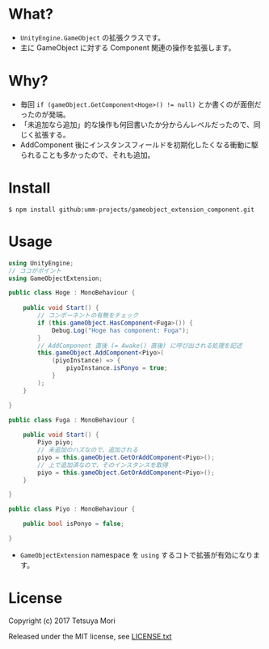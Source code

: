 # What?

* `UnityEngine.GameObject` の拡張クラスです。
* 主に GameObject に対する Component 関連の操作を拡張します。

# Why?

* 毎回 `if (gameObject.GetComponent<Hoge>() != null)` とか書くのが面倒だったのが発端。
* 「未追加なら追加」的な操作も何回書いたか分からんレベルだったので、同じく拡張する。
* AddComponent 後にインスタンスフィールドを初期化したくなる衝動に駆られることも多かったので、それも追加。

# Install

```shell
$ npm install github:umm-projects/gameobject_extension_component.git
```

# Usage

```c#
using UnityEngine;
// ココがポイント
using GameObjectExtension;

public class Hoge : MonoBehaviour {
    
    public void Start() {
        // コンポーネントの有無をチェック
        if (this.gameObject.HasComponent<Fuga>()) {
            Debug.Log("Hoge has component: Fuga");
        }
        // AddComponent 直後 (= Awake() 直後) に呼び出される処理を記述
        this.gameObject.AddComponent<Piyo>(
            (piyoInstance) => {
                piyoInstance.isPonyo = true;
            }
        );
    }

}

public class Fuga : MonoBehaviour {
    
    public void Start() {
        Piyo piyo;
        // 未追加のハズなので、追加される
        piyo = this.gameObject.GetOrAddComponent<Piyo>();
        // 上で追加済なので、そのインスタンスを取得
        piyo = this.gameObject.GetOrAddComponent<Piyo>();
    }

}

public class Piyo : MonoBehaviour {

    public bool isPonyo = false;

}
```

* `GameObjectExtension` namespace を `using` するコトで拡張が有効になります。

# License

Copyright (c) 2017 Tetsuya Mori

Released under the MIT license, see [LICENSE.txt](LICENSE.txt)

